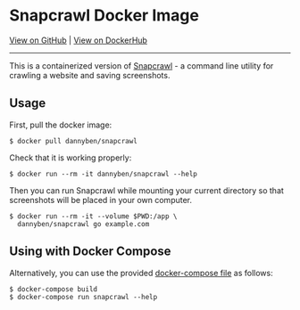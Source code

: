 Snapcrawl Docker Image
==================================================

[View on GitHub][2] | [View on DockerHub][3]

---

This is a containerized version of [Snapcrawl][1] - a command line utility
for crawling a website and saving screenshots.

Usage
--------------------------------------------------

First, pull the docker image:

    $ docker pull dannyben/snapcrawl

Check that it is working properly:

    $ docker run --rm -it dannyben/snapcrawl --help

Then you can run Snapcrawl while mounting your current directory so that 
screenshots will be placed in your own computer.

    $ docker run --rm -it --volume $PWD:/app \
      dannyben/snapcrawl go example.com


Using with Docker Compose
--------------------------------------------------

Alternatively, you can use the provided
[docker-compose file](docker-compose.yml) as follows:

    $ docker-compose build
    $ docker-compose run snapcrawl --help




[1]: https://github.com/dannyben/snapcrawl
[2]: https://github.com/DannyBen/docker-snapcrawl
[3]: https://hub.docker.com/r/dannyben/snapcrawl